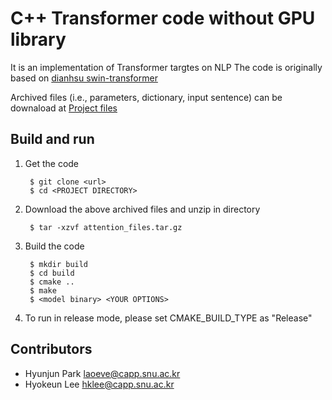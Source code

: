 C++ Transformer code without GPU library
==================================================
It is an implementation of Transformer targtes on NLP
The code is originally based on [dianhsu swin-transformer](https://github.com/dianhsu/swin-transformer-cpp.git)

Archived files (i.e., parameters, dictionary, input sentence) can be downaload at [Project files](https://drive.google.com/file/d/1lho6g5qbjvt-2sQNN2nmOyTjw3_6KzKk/view?usp=sharing)

Build and run 
-------------------------
1. Get the code

        $ git clone <url>
        $ cd <PROJECT DIRECTORY>

2. Download the above archived files and unzip in directory

        $ tar -xzvf attention_files.tar.gz

3. Build the code

        $ mkdir build
        $ cd build
        $ cmake ..
        $ make 
        $ <model binary> <YOUR OPTIONS>

4. To run in release mode, please set CMAKE_BUILD_TYPE as "Release"

Contributors
-----------------------
+ Hyunjun Park     laoeve@capp.snu.ac.kr
+ Hyokeun Lee      hklee@capp.snu.ac.kr

